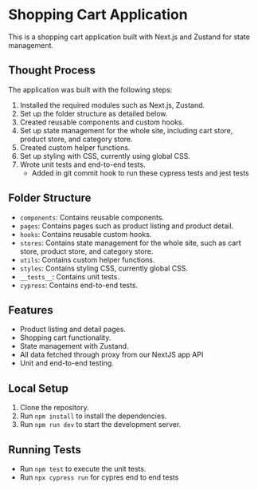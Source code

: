 # Shopping Cart Application

This is a shopping cart application built with Next.js and Zustand for state management.

## Thought Process

The application was built with the following steps:

1. Installed the required modules such as Next.js, Zustand.
2. Set up the folder structure as detailed below.
3. Created reusable components and custom hooks.
4. Set up state management for the whole site, including cart store, product store, and category store.
5. Created custom helper functions.
6. Set up styling with CSS, currently using global CSS.
7. Wrote unit tests and end-to-end tests.
    - Added in git commit hook to run these cypress tests and jest tests

## Folder Structure

- `components`: Contains reusable components.
- `pages`: Contains pages such as product listing and product detail.
- `hooks`: Contains reusable custom hooks.
- `stores`: Contains state management for the whole site, such as cart store, product store, and category store.
- `utils`: Contains custom helper functions.
- `styles`: Contains styling CSS, currently global CSS.
- `__tests__`: Contains unit tests.
- `cypress`: Contains end-to-end tests.

## Features

- Product listing and detail pages.
- Shopping cart functionality.
- State management with Zustand.
- All data fetched through proxy from our NextJS app API
- Unit and end-to-end testing.

## Local Setup

1. Clone the repository.
2. Run `npm install` to install the dependencies.
3. Run `npm run dev` to start the development server.

## Running Tests

- Run `npm test` to execute the unit tests.
- Run `npx cypress run` for cypres end to end tests
